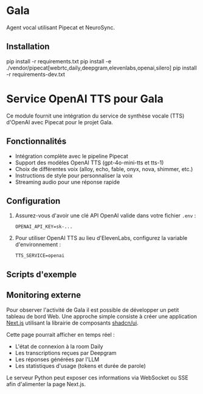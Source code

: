 # Gala

Agent vocal utilisant Pipecat et NeuroSync.

## Installation

pip install -r requirements.txt
pip install -e ./vendor/pipecat[webrtc,daily,deepgram,elevenlabs,openai,silero]
pip install -r requirements-dev.txt

# Service OpenAI TTS pour Gala

Ce module fournit une intégration du service de synthèse vocale (TTS) d'OpenAI avec Pipecat pour le projet Gala.

## Fonctionnalités

- Intégration complète avec le pipeline Pipecat
- Support des modèles OpenAI TTS (gpt-4o-mini-tts et tts-1)
- Choix de différentes voix (alloy, echo, fable, onyx, nova, shimmer, etc.)
- Instructions de style pour personnaliser la voix
- Streaming audio pour une réponse rapide

## Configuration

1. Assurez-vous d'avoir une clé API OpenAI valide dans votre fichier `.env` :
   ```
   OPENAI_API_KEY=sk-...
   ```

2. Pour utiliser OpenAI TTS au lieu d'ElevenLabs, configurez la variable d'environnement :
   ```
   TTS_SERVICE=openai
   ```



## Scripts d'exemple


## Monitoring externe

Pour observer l'activité de Gala il est possible de développer un petit tableau de bord Web.
Une approche simple consiste à créer une application [Next.js](https://nextjs.org/) utilisant la librairie de composants [shadcn/ui](https://ui.shadcn.com/).

Cette page pourrait afficher en temps réel :

- L'état de connexion à la room Daily
- Les transcriptions reçues par Deepgram
- Les réponses générées par l'LLM
- Les statistiques d'usage (tokens et durée de parole)

Le serveur Python peut exposer ces informations via WebSocket ou SSE afin d'alimenter la page Next.js.